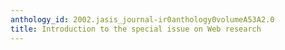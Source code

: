 ```yaml
---
anthology_id: 2002.jasis_journal-ir0anthology0volumeA53A2.0
title: Introduction to the special issue on Web research
---
```


